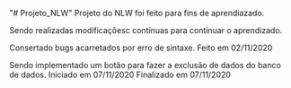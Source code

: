 "# Projeto_NLW" 
Projeto do NLW foi feito para fins de aprendiazado.

Sendo realizadas modificaçõesc continuas para continuar o aprendizado.

Consertado bugs acarretados por erro de sintaxe. Feito em 02/11/2020

Sendo implementado um botão para fazer a exclusão de dados do banco de dados. Iniciado em 07/11/2020
Finalizado em 07/11/2020

